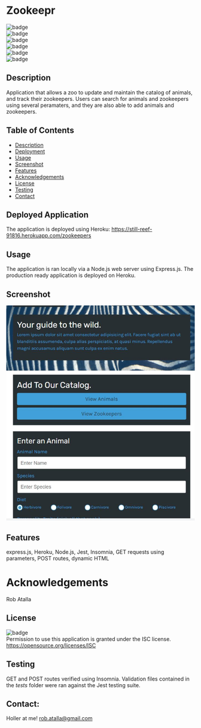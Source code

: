 # Zookeepr

  ![badge](https://img.shields.io/github/languages/top/ratalla816/zookeepr)
  <br> 
  ![badge](https://img.shields.io/github/languages/count/ratalla816/zookeepr)
  <br>
  ![badge](https://img.shields.io/github/issues/ratalla816/zookeepr)
  <br>
  ![badge](https://img.shields.io/github/issues-closed/ratalla816/zookeepr)
  <br>
  ![badge](https://img.shields.io/github/last-commit/ratalla816/zookeepr)
  <br>
  ![badge](https://img.shields.io/badge/license-ISC-important)
  
  ## Description
  
   Application that allows a zoo to update and maintain the catalog of animals, and track their zookeepers. Users can search for animals and zookeepers using several peramaters, and they are also able to add animals and zookeepers. 
 
  ## Table of Contents
  - [Description](#description)
  - [Deployment](#deployment)
  - [Usage](#usage)
  - [Screenshot](#screenshot)
  - [Features](#features)
  - [Acknowledgements](#acknowledgements)
  - [License](#license)
  - [Testing](#testing)
  - [Contact](#contact)

  ## Deployed Application
  The application is deployed using Heroku: https://still-reef-91816.herokuapp.com/zookeepers 
  
 
  ## Usage
  The application is ran locally via a Node.js web server using Express.js. The production ready application is deployed on Heroku. 

  ## Screenshot
  ![Screenshot](public/assets/images/screenshot.png)

  ## Features
  express.js, Heroku, Node.js, Jest, Insomnia, GET requests using parameters, POST routes, dynamic HTML
  
  # Acknowledgements
  Rob Atalla
    
  ## License
  ![badge](https://img.shields.io/badge/license-ISC-important)
  <br>
  Permission to use this application is granted under the ISC license. <https://opensource.org/licenses/ISC>


  ## Testing
  GET and POST routes verified using Insomnia. Validation files contained in the _tests_ folder were ran against the Jest testing suite. 

  ## Contact:
  Holler at me! <a href="mailto:rob.atalla@gmail.com">rob.atalla@gmail.com</a>